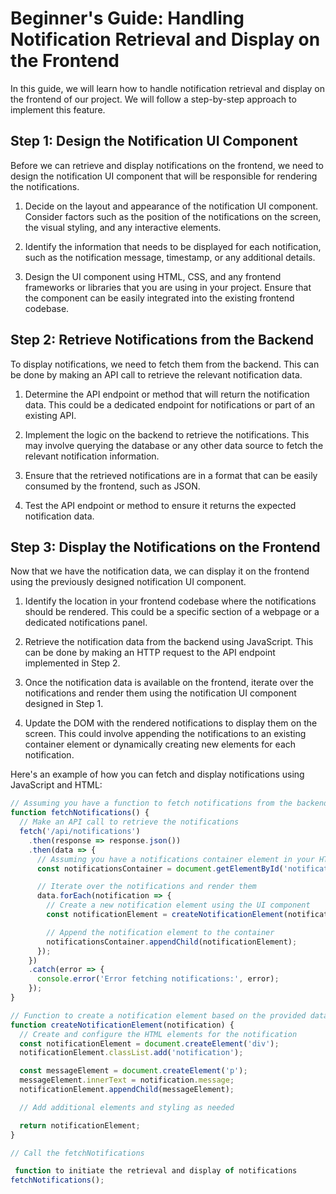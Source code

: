 # Beginner's Guide: Handling Notification Retrieval and Display on the Frontend

In this guide, we will learn how to handle notification retrieval and display on the frontend of our project. We will follow a step-by-step approach to implement this feature.

## Step 1: Design the Notification UI Component
Before we can retrieve and display notifications on the frontend, we need to design the notification UI component that will be responsible for rendering the notifications.

1. Decide on the layout and appearance of the notification UI component. Consider factors such as the position of the notifications on the screen, the visual styling, and any interactive elements.

2. Identify the information that needs to be displayed for each notification, such as the notification message, timestamp, or any additional details.

3. Design the UI component using HTML, CSS, and any frontend frameworks or libraries that you are using in your project. Ensure that the component can be easily integrated into the existing frontend codebase.

## Step 2: Retrieve Notifications from the Backend
To display notifications, we need to fetch them from the backend. This can be done by making an API call to retrieve the relevant notification data.

1. Determine the API endpoint or method that will return the notification data. This could be a dedicated endpoint for notifications or part of an existing API.

2. Implement the logic on the backend to retrieve the notifications. This may involve querying the database or any other data source to fetch the relevant notification information.

3. Ensure that the retrieved notifications are in a format that can be easily consumed by the frontend, such as JSON.

4. Test the API endpoint or method to ensure it returns the expected notification data.

## Step 3: Display the Notifications on the Frontend
Now that we have the notification data, we can display it on the frontend using the previously designed notification UI component.

1. Identify the location in your frontend codebase where the notifications should be rendered. This could be a specific section of a webpage or a dedicated notifications panel.

2. Retrieve the notification data from the backend using JavaScript. This can be done by making an HTTP request to the API endpoint implemented in Step 2.

3. Once the notification data is available on the frontend, iterate over the notifications and render them using the notification UI component designed in Step 1.

4. Update the DOM with the rendered notifications to display them on the screen. This could involve appending the notifications to an existing container element or dynamically creating new elements for each notification.

Here's an example of how you can fetch and display notifications using JavaScript and HTML:

```javascript
// Assuming you have a function to fetch notifications from the backend
function fetchNotifications() {
  // Make an API call to retrieve the notifications
  fetch('/api/notifications')
    .then(response => response.json())
    .then(data => {
      // Assuming you have a notifications container element in your HTML
      const notificationsContainer = document.getElementById('notifications-container');

      // Iterate over the notifications and render them
      data.forEach(notification => {
        // Create a new notification element using the UI component
        const notificationElement = createNotificationElement(notification);

        // Append the notification element to the container
        notificationsContainer.appendChild(notificationElement);
      });
    })
    .catch(error => {
      console.error('Error fetching notifications:', error);
    });
}

// Function to create a notification element based on the provided data
function createNotificationElement(notification) {
  // Create and configure the HTML elements for the notification
  const notificationElement = document.createElement('div');
  notificationElement.classList.add('notification');

  const messageElement = document.createElement('p');
  messageElement.innerText = notification.message;
  notificationElement.appendChild(messageElement);

  // Add additional elements and styling as needed

  return notificationElement;
}

// Call the fetchNotifications

 function to initiate the retrieval and display of notifications
fetchNotifications();
```

